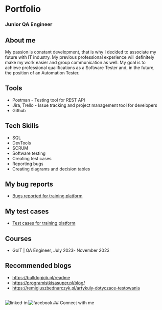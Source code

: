 # Portfolio
### Junior QA Engineer


## About me
My passion is constant development, that is why I decided to associate my future with IT industry. My previous professional experience will definitely make my work easier and group communication as well. My goal is to achieve professional qualifications as a Software Tester and, in the future, the position of an Automation Tester. 

## Tools
* Postman - Testing tool for REST API
* Jira, Trello - Issue tracking and project management tool for developers
* Github

## Tech Skills
* SQL
* DevTools
* SCRUM
* Software testing
* Creating test cases
* Reporting bugs
* Creating diagrams and decision tables

## My bug reports
* [Bugs reported for training platform](https://docs.google.com/spreadsheets/d/1HjPdE-nh2IC0qvO82HTvGzx4QV5UvYuN/edit?usp=sharing&ouid=106522246550238340246&rtpof=true&sd=true)

## My test cases
* [Test cases for training platform](https://docs.google.com/spreadsheets/d/1h9kgZcXxHgpbfNURrzUMCFvnUuBrtqx3/edit?usp=sharing&ouid=106522246550238340246&rtpof=true&sd=true)

## Courses
* GoIT | QA Engineer, July 2023- November 2023

## Recommended blogs
* https://bulldogjob.pl/readme
* https://programistkisasuper.pl/blog/
* https://remigiuszbednarczyk.pl/artykuly-dotyczace-testowania

<br>## Connect with me[<img align="left" alt="linked-in" src="https://img.shields.io/badge/linkedin-%230077B5.svg?&style=for-the-badge&logo=linkedin&logoColor=white" />](https://www.linkedin.com/in/zaneta-woznica)[<img align="left" alt="facebook" src="https://img.shields.io/badge/facebook-%231877F2.svg?&style=for-the-badge&logo=facebook&logoColor=white" />](https://www.facebook.com/zanetawoznica)<br>

